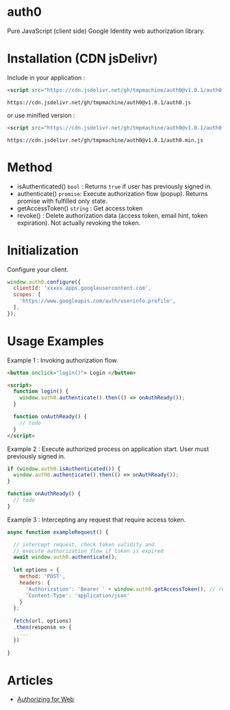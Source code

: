 # auth0
Pure JavaScript (client side) Google Identity web authorization library.

# Installation (CDN jsDelivr)
Include in your application :
```html
<script src="https://cdn.jsdelivr.net/gh/tmpmachine/auth0@v1.0.1/auth0.js"></script>
```
```
https://cdn.jsdelivr.net/gh/tmpmachine/auth0@v1.0.1/auth0.js
```
or use minified version :
```html
<script src="https://cdn.jsdelivr.net/gh/tmpmachine/auth0@v1.0.1/auth0.min.js"></script>
```
```
https://cdn.jsdelivr.net/gh/tmpmachine/auth0@v1.0.1/auth0.min.js
```

# Method
- isAuthenticated() `bool` : Returns `true` if user has previously signed in.
- authenticate() `promise`: Execute authorization flow (popup). Returns promise with fulfilled only state.
- getAccessToken() `string` : Get access token
- revoke() : Delete authorization data (access token, email hint, token expiration). Not actually revoking the token.

# Initialization
Configure your client.
```js
window.auth0.configure({
  clientId: 'xxxxx.apps.googleusercontent.com',
  scopes: [
    'https://www.googleapis.com/auth/userinfo.profile',
  ],
});
```

# Usage Examples
Example 1 : Invoking authorization flow.
```html
<button onclick="login()"> Login </button>

<script>
  function login() {
    window.auth0.authenticate().then(() => onAuthReady());
  }

  function onAuthReady() {
    // todo
  }
</script>
```

Example 2 : Execute authorized process on application start. User must previously signed in.
```js
if (window.auth0.isAuthenticated()) {
  window.auth0.authenticate().then(() => onAuthReady());
}

function onAuthReady() {
  // todo
}
```

Example 3 : Intercepting any request that require access token.
```js
async function exampleRequest() {

  // intercept request, check token validity and
  // execute authorization flow if token is expired
  await window.auth0.authenticate();
  
  let options = {
    method: 'POST',
    headers: {
      'Authorization': 'Bearer ' + window.auth0.getAccessToken(), // retrieve access token
      'Content-Type': 'application/json'
    }
  };
  
  fetch(url, options)
  .then(response => {
    ...
  })
  
}
```


# Articles
- [Authorizing for Web](https://developers.google.com/identity/oauth2/web/guides/overview)
